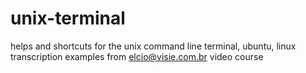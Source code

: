 # unix-terminal
helps and shortcuts for the unix command line terminal, ubuntu, linux
transcription examples from elcio@visie.com.br video course
